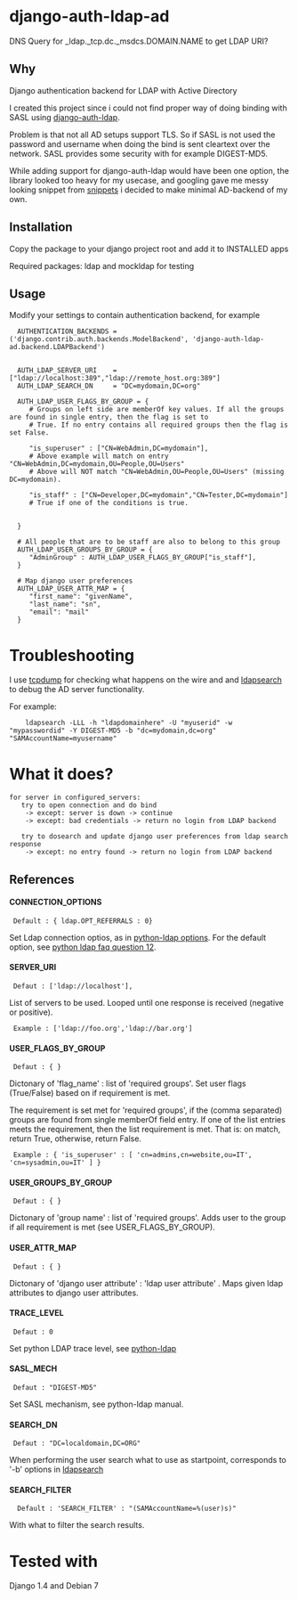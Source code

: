 django-auth-ldap-ad
===================
 DNS Query for _ldap._tcp.dc._msdcs.DOMAIN.NAME to get LDAP URI?

## Why
Django authentication backend for LDAP with Active Directory

I created this project since i could not find proper way of doing binding with SASL using  [django-auth-ldap](https://pythonhosted.org/django-auth-ldap/).

Problem is that not all AD setups support TLS. So if SASL is not used the password and username when doing the bind is sent cleartext over the network. SASL provides some security with for example DIGEST-MD5.

While adding support for django-auth-ldap would have been one option, the library looked too heavy for my usecase, and googling gave me messy looking snippet from [snippets](https://djangosnippets.org/snippets/501/) i decided to make minimal AD-backend of my own.


## Installation
Copy the package to your django project root and add it to INSTALLED apps

Required packages: ldap and mockldap for testing

## Usage

Modify your settings to contain authentication backend, for example

      AUTHENTICATION_BACKENDS = ('django.contrib.auth.backends.ModelBackend', 'django-auth-ldap-ad.backend.LDAPBackend')
      

      AUTH_LDAP_SERVER_URI    = ["ldap://localhost:389","ldap://remote_host.org:389"]
      AUTH_LDAP_SEARCH_DN     = "DC=mydomain,DC=org"

      AUTH_LDAP_USER_FLAGS_BY_GROUP = {
         # Groups on left side are memberOf key values. If all the groups are found in single entry, then the flag is set to
         # True. If no entry contains all required groups then the flag is set False.
         
         "is_superuser" : ["CN=WebAdmin,DC=mydomain"], 
         # Above example will match on entry "CN=WebAdmin,DC=mydomain,OU=People,OU=Users" 
         # Above will NOT match "CN=WebAdmin,OU=People,OU=Users" (missing DC=mydomain).
         
         "is_staff" : ["CN=Developer,DC=mydomain","CN=Tester,DC=mydomain"] 
         # True if one of the conditions is true.
         
         
      }
      
      # All people that are to be staff are also to belong to this group  
      AUTH_LDAP_USER_GROUPS_BY_GROUP = {
         "AdminGroup" : AUTH_LDAP_USER_FLAGS_BY_GROUP["is_staff"],
      }
      
      # Map django user preferences
      AUTH_LDAP_USER_ATTR_MAP = {
         "first_name": "givenName",
         "last_name": "sn",
         "email": "mail"
      }

# Troubleshooting

I use [tcpdump](http://linux.die.net/man/1/tcpdump) for checking what happens on the wire and and [ldapsearch](http://linux.die.net/man/1/ldapsearch) to debug the AD server functionality.

For example:

        ldapsearch -LLL -h "ldapdomainhere" -U "myuserid" -w "mypasswordid" -Y DIGEST-MD5 -b "dc=mydomain,dc=org" "SAMAccountName=myusername"

# What it does?

    for server in configured_servers:
       try to open connection and do bind
        -> except: server is down -> continue
        -> except: bad credentials -> return no login from LDAP backend
        
       try to dosearch and update django user preferences from ldap search response
        -> except: no entry found -> return no login from LDAP backend
        
       
       


## References

#### CONNECTION_OPTIONS

     Default : { ldap.OPT_REFERRALS : 0} 
  
Set Ldap connection optios, as in [python-ldap options](http://www.python-ldap.org/doc/html/ldap.html#options).
For the default option, see [python ldap faq question 12](http://www.python-ldap.org/faq.shtml).


#### SERVER_URI

     Defaut : ['ldap://localhost'],
     
List of servers to be used. Looped until one response is received (negative or positive). 

     Example : ['ldap://foo.org','ldap://bar.org']

#### USER_FLAGS_BY_GROUP

     Defaut : { }
     
Dictonary of 'flag_name' : list of 'required groups'. Set user flags (True/False) based on if requirement is met.

The requirement is set met for 'required groups', if the (comma separated) groups are found from single memberOf field entry.
If one of the list entries meets the requirement, then the list requirement is met. That is: on match, return True, otherwise, return False.
    
     Example : { 'is_superuser' : [ 'cn=admins,cn=website,ou=IT', 'cn=sysadmin,ou=IT' ] }

#### USER_GROUPS_BY_GROUP

     Defaut : { }
     
Dictonary of 'group name' : list of 'required groups'. Adds user to the group if all requirement is met (see USER_FLAGS_BY_GROUP).



#### USER_ATTR_MAP

     Defaut : { }
     
Dictonary of 'django user attribute' : 'ldap user attribute' . Maps given ldap attributes to django user attributes.


#### TRACE_LEVEL

     Defaut : 0
     
Set python LDAP trace level, see [python-ldap](http://www.python-ldap.org/doc/html/ldap.html)

#### SASL_MECH

     Defaut : "DIGEST-MD5"
     
Set SASL mechanism, see python-ldap manual.


#### SEARCH_DN

     Defaut : "DC=localdomain,DC=ORG"
     
When performing the user search what to use as startpoint, corresponds to '-b' options in [ldapsearch](http://linux.die.net/man/1/ldapsearch)
     
#### SEARCH_FILTER   

      Default : 'SEARCH_FILTER' : "(SAMAccountName=%(user)s)"
      
With what to filter the search results.

# Tested with

Django 1.4 and Debian 7








